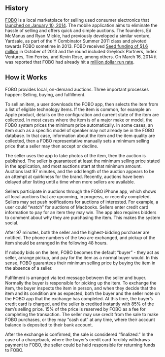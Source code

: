 ## History
[FOBO](http://www.fobo.net/) is a local marketplace for selling used consumer electronics that [launched on January 10, 2014](http://techcrunch.com/2014/01/10/fobo/). The mobile application aims to eliminate the hassle of selling and offers quick and simple auctions. The founders, Ed McManus and Ryan Mickle, had previously developed a similar venture, Yardsale, as part of the Y Combinator Summer 2011 class and pivoted towards FOBO sometime in 2013. FOBO received [Seed funding of $1.6 million](http://www.crunchbase.com/company/fobo) in October of 2013 and the round included Greylock Partners, Index Ventures, Tim Ferriss, and Kevin Rose, among others. On March 16, 2014 it was reported that FOBO had already hit a [million dollar run rate](http://techcrunch.com/2014/03/16/fobo-video/).

## How it Works
FOBO provides local, on-demand auctions. Three important processes happen: Selling, buying, and fulfillment. 

To sell an item, a user downloads the FOBO app, then selects the item from a list of eligible technology items. If the item is common, for example an Apple product, details on the configuration and current state of the item are collected. In most cases where the item is of a major make or model, the FOBO system prices the minimum price automatically. In some cases, an item such as a specific model of speaker may not already be in the FOBO database. In that case, information about the item and the item quality are collected, then a FOBO representative manually sets a minimum selling price that a seller may then accept or decline. 

The seller uses the app to take photos of the item, then the auction is published. The seller is guaranteed at least the minimum selling price stated in the application, and most auctions start at that minimum amount. Auctions last 97 minutes, and the odd length of the auction appears to be an attempt at quirkiness for the brand. Recently, auctions have been delayed after listing until a time when more sellers are available. 

Sellers participate in auctions through the FOBO iPhone app, which shows all local auctions that are upcoming, in progress, or recently completed. Sellers may set push notifications for auctions of interested. For example, a user could “watch” for auctions of Macbooks. Sellers enter credit card information to pay for an item they may win. The app also requires bidders to comment about why they are purchasing the item. This makes the system social. 

After 97 minutes, both the seller and the highest-bidding purchaser are notified. The phone numbers of the two are exchanged, and pickup of the item should be arranged in the following 48 hours. 

If nobody bids on the item, FOBO becomes the default “buyer” - they act as seller, arrange pickup, and pay for the item as a normal buyer would. In this sense, FOBO guarantees their minimum selling price by buying the item in the absence of a seller.

Fulfilment is arranged via text message between the seller and buyer. Normally the buyer is responsible for picking up the item. To exchange the item, the buyer inspects the item in person, and when they decide that the item and its condition are as expected, both the buyer and the seller note on the FOBO app that the exchange has completed. At this time, the buyer’s credit card is charged, and the seller is credited instantly with 85% of the item’s selling price. 15% of the price is reserved by FOBO as a fee for completing the transaction. The seller may use credit from the sale to make FOBO purchases, or they may “cash out” at any time, where their account balance is deposited to their bank account. 

After the exchange is confirmed, the sale is considered “finalized.” In the case of a chargeback, where the buyer’s credit card forcibly withdraws payment to FOBO, the seller could be held responsible for returning funds to FOBO. 



